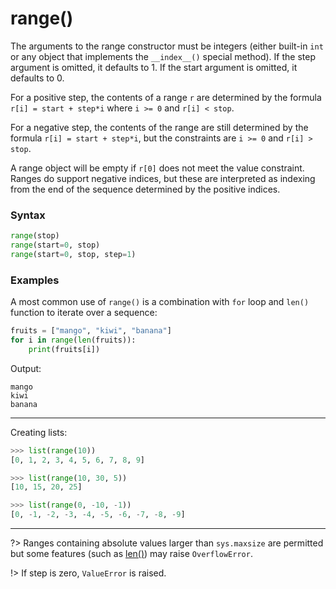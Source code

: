 # range()
The arguments to the range constructor must be integers (either built-in `int` or any object that implements the `__index__()` special method). If the step argument is omitted, it defaults to 1. If the start argument is omitted, it defaults to 0.

For a positive step, the contents of a range `r` are determined by the formula `r[i] = start + step*i` where `i >= 0` and `r[i] < stop`.

For a negative step, the contents of the range are still determined by the formula `r[i] = start + step*i`, but the constraints are `i >= 0` and `r[i] > stop`.

A range object will be empty if `r[0]` does not meet the value constraint. Ranges do support negative indices, but these are interpreted as indexing from the end of the sequence determined by the positive indices.

### Syntax
```python
range(stop)
range(start=0, stop)
range(start=0, stop, step=1)
```

### Examples
A most common use of `range()` is a combination with `for` loop and `len()` function to iterate over a sequence:
```python
fruits = ["mango", "kiwi", "banana"]
for i in range(len(fruits)):
    print(fruits[i])
```
Output:
```
mango
kiwi
banana
```
---
Creating lists:
```python
>>> list(range(10))
[0, 1, 2, 3, 4, 5, 6, 7, 8, 9]

>>> list(range(10, 30, 5))
[10, 15, 20, 25]

>>> list(range(0, -10, -1))
[0, -1, -2, -3, -4, -5, -6, -7, -8, -9]
```
---
?> Ranges containing absolute values larger than `sys.maxsize` are permitted but some features (such as [len()](/built-in-functions/len.md)) may raise `OverflowError`.

!> If step is zero, `ValueError` is raised.